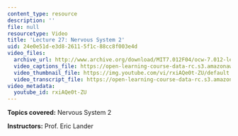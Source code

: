 ```yaml
---
content_type: resource
description: ''
file: null
resourcetype: Video
title: 'Lecture 27: Nervous System 2'
uid: 24e0e51d-e3d8-2611-5f1c-88cc8f003e4d
video_files:
  archive_url: http://www.archive.org/download/MIT7.012F04/ocw-7.012-lec27-17nov2004-220k.mp4
  video_captions_file: https://open-learning-course-data-rc.s3.amazonaws.com/7-012-introduction-to-biology-fall-2004/e968117289ca5b79869552da059185ea_rxiAQe0t-ZU.vtt
  video_thumbnail_file: https://img.youtube.com/vi/rxiAQe0t-ZU/default.jpg
  video_transcript_file: https://open-learning-course-data-rc.s3.amazonaws.com/7-012-introduction-to-biology-fall-2004/055371c66febbae794308c814e5abb63_rxiAQe0t-ZU.pdf
video_metadata:
  youtube_id: rxiAQe0t-ZU
---
```


**Topics covered:** Nervous System 2

**Instructors:** Prof. Eric Lander